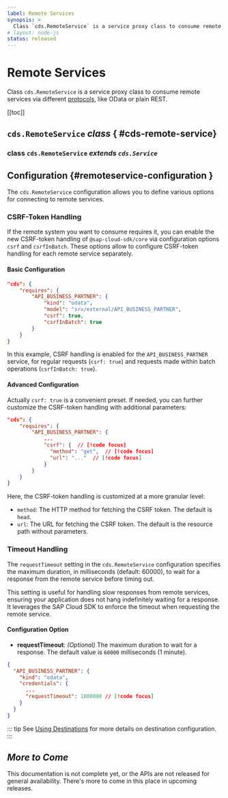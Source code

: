 ```yaml
---
label: Remote Services
synopsis: >
  Class `cds.RemoteService` is a service proxy class to consume remote services via different [protocols](/node.js/cds-serve#cds-protocols), like OData or plain REST.
# layout: node-js
status: released
---
```


# Remote Services <Concept />

Class `cds.RemoteService` is a service proxy class to consume remote services via different [protocols](/node.js/cds-serve#cds-protocols), like OData or plain REST.

[[toc]]

<!--- % include links-for-node.md %} -->
<!--- % include _chapters toc="2,3" %} -->

<!--- % assign srv = '<span style="color:grey">&#8627; </span>' %} -->
<!--- % assign srv = '<span style="color:grey">srv</span>' %} -->


## `cds.RemoteService`  <i>  class </i> { #cds-remote-service}

### class `cds.RemoteService` <i>  extends `cds.Service` </i>

## Configuration {#remoteservice-configuration }
[remoteservice configuration]: #remoteservice-configuration

The `cds.RemoteService` configuration allows you to define various options for connecting to remote services.

<!--- % assign tx = '<span style="color:grey">srv</span>' %} -->



### CSRF-Token Handling

If the remote system you want to consume requires it, you can enable the new CSRF-token handling of `@sap-cloud-sdk/core` via configuration options `csrf` and `csrfInBatch`. These options allow to configure CSRF-token handling for each remote service separately.

#### Basic Configuration

```json
"cds": {
    "requires": {
        "API_BUSINESS_PARTNER": {
            "kind": "odata",
            "model": "srv/external/API_BUSINESS_PARTNER",
            "csrf": true,
            "csrfInBatch": true
        }
    }
}
```

In this example, CSRF handling is enabled for the `API_BUSINESS_PARTNER` service, for regular requests (`csrf: true`) and requests made within batch operations (`csrfInBatch: true`).

#### Advanced Configuration

Actually `csrf: true` is a convenient preset. If needed, you can further customize the CSRF-token handling with additional parameters:

```json
"cds": {
    "requires": {
        "API_BUSINESS_PARTNER": {
            ...
            "csrf": {  // [!code focus]
              "method": "get",  // [!code focus]
              "url": "..."  // [!code focus]
            }
        }
    }
}
```

Here, the CSRF-token handling is customized at a more granular level:

 - `method`: The HTTP method for fetching the CSRF token. The default is `head`.
 - `url`: The URL for fetching the CSRF token. The default is the resource path without parameters.

### Timeout Handling

The `requestTimeout` setting in the `cds.RemoteService` configuration specifies the maximum duration, in milliseconds (default: 60000),
to wait for a response from the remote service before timing out.

This setting is useful for handling slow responses from remote services, ensuring your application does not hang
indefinitely waiting for a response. It leverages the SAP Cloud SDK to enforce the timeout when requesting the
remote service.

#### Configuration Option

- **requestTimeout**: *(Optional)* The maximum duration to wait for a response. The default value is `60000`
milliseconds (1 minute).

```json
{
  "API_BUSINESS_PARTNER": {
    "kind": "odata",
    "credentials": {
      ...
      "requestTimeout": 1000000 // [!code focus]
    }
  }
}
```

::: tip
See [Using Destinations](../guides/using-services#using-destinations) for more details on destination configuration.
:::

##  <i>  More to Come </i>

This documentation is not complete yet, or the APIs are not released for general availability. There's more to come in this place in upcoming releases.
